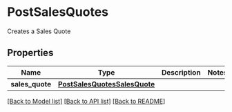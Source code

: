 # PostSalesQuotes

Creates a Sales Quote
## Properties
Name | Type | Description | Notes
------------ | ------------- | ------------- | -------------
**sales_quote** | [**PostSalesQuotesSalesQuote**](PostSalesQuotesSalesQuote.md) |  | 

[[Back to Model list]](../README.md#documentation-for-models) [[Back to API list]](../README.md#documentation-for-api-endpoints) [[Back to README]](../README.md)


